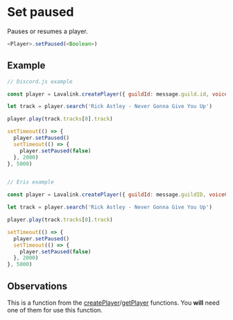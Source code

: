 # Set paused

  Pauses or resumes a player.

  ```js
  <Player>.setPaused(<Boolean>)
  ```

## Example


  ```js
  // Discord.js example
  
  const player = Lavalink.createPlayer({ guildId: message.guild.id, voiceChannelId: message.member.voice.channel.id })
  
  let track = player.search('Rick Astley - Never Gonna Give You Up')

  player.play(track.tracks[0].track)

  setTimeout(() => {
    player.setPaused()
    setTimeout(() => {
      player.setPaused(false)
    }, 2000)
  }, 5000)
  
  
  // Eris example
  
  const player = Lavalink.createPlayer({ guildId: message.guildID, voiceChannelId: message.member.voiceState.channelID })
  
  let track = player.search('Rick Astley - Never Gonna Give You Up')

  player.play(track.tracks[0].track)

  setTimeout(() => {
    player.setPaused()
    setTimeout(() => {
      player.setPaused(false)
    }, 2000)
  }, 5000)
  ```
  
## Observations

  This is a function from the [createPlayer](createPlayer.md)/[getPlayer](getPlayer.md) functions. You **will** need one of them for use this function.
